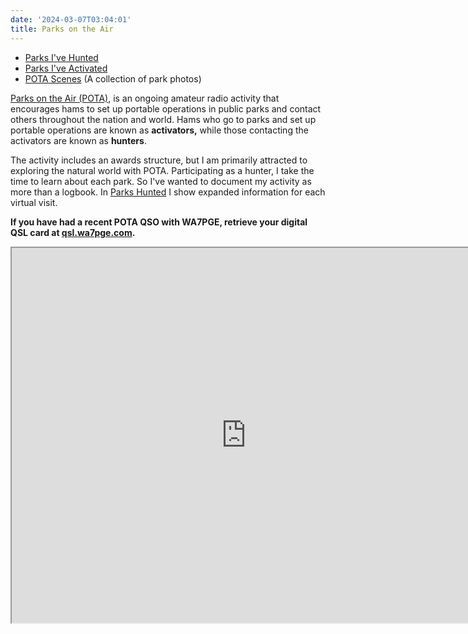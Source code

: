 ```yaml
---
date: '2024-03-07T03:04:01'
title: Parks on the Air
---
```


* [Parks I've Hunted](/POTA/Hunted/)
* [Parks I've Activated](/POTA/Activations/)
* [POTA Scenes](/POTA/Scenes/) (A collection of park photos)


[Parks on the Air (POTA)](https://parksontheair.com/), is an ongoing amateur radio activity that encourages hams to set up portable operations in public parks and contact others throughout the nation and world.  Hams who go to parks and set up portable operations are known as **activators,** while those contacting the activators are known as **hunters**.

The activity includes an awards structure, but I am primarily attracted to exploring the natural world with POTA.  Participating as a hunter, I take the time to learn about each park.  So I've wanted to document my activity as more than a logbook.  In [Parks Hunted](Parks_on_the_Air/Parks%20Hunted.md)  I show expanded information for each virtual visit. 

**If you have had a recent POTA QSO with WA7PGE, retrieve your digital QSL card at [qsl.wa7pge.com](https://qsl.wa7pge.com).**

<iframe  width="750" height="600" src="https://pota-stats.wd4dan.net/?call=WA7PGE" title="POTA Stats" frameborder="1"  referrerpolicy="strict-origin-when-cross-origin" ></iframe>